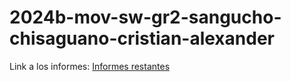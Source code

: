 # 2024b-mov-sw-gr2-sangucho-chisaguano-cristian-alexander


Link a los informes:
[Informes restantes](https://epnecuador-my.sharepoint.com/personal/cristian_sangucho_epn_edu_ec/_layouts/OneNote.aspx?id=%2Fpersonal%2Fcristian_sangucho_epn_edu_ec%2FDocuments%2FCRISTIAN%20ALEXANDER%20%40%20Escuela%20Polit%C3%A9cnica%20Nacional&wd=target%28Aplicaciones%20Moviles.one%7C01C869ED-EDD8-4DED-B82F-1CB7B6D1851B%2F%29)
